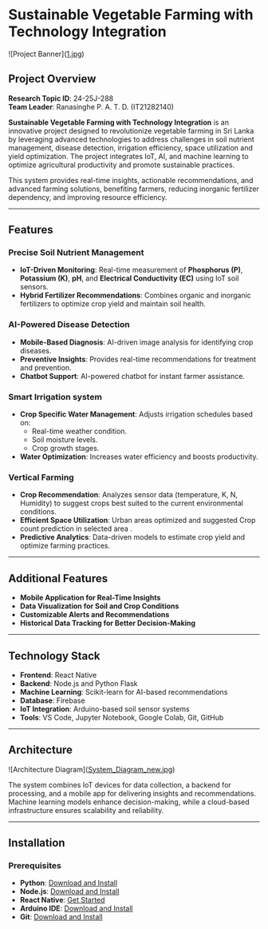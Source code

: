 # Sustainable Vegetable Farming with Technology Integration

![Project Banner]([1.jpg](https://github.com/VEGETEC-Research-Project/Fertilizer_Recommendations/blob/main/1.jpg?raw=true ))

## Project Overview  
**Research Topic ID**: 24-25J-288  
**Team Leader**: Ranasinghe P. A. T. D. (IT21282140)  

**Sustainable Vegetable Farming with Technology Integration** is an innovative project designed to revolutionize vegetable farming in Sri Lanka by leveraging advanced technologies to address challenges in soil nutrient management, disease detection, irrigation efficiency, space utilization and yield optimization. The project integrates IoT, AI, and machine learning to optimize agricultural productivity and promote sustainable practices.

This system provides real-time insights, actionable recommendations, and advanced farming solutions, benefiting farmers, reducing inorganic fertilizer dependency, and improving resource efficiency.

---

## Features  

### **Precise Soil Nutrient Management**  
- **IoT-Driven Monitoring**: Real-time measurement of **Phosphorus (P)**, **Potassium (K)**, **pH**, and **Electrical Conductivity (EC)** using IoT soil sensors.  
- **Hybrid Fertilizer Recommendations**: Combines organic and inorganic fertilizers to optimize crop yield and maintain soil health.  

### **AI-Powered Disease Detection**  
- **Mobile-Based Diagnosis**: AI-driven image analysis for identifying crop diseases.  
- **Preventive Insights**: Provides real-time recommendations for treatment and prevention.  
- **Chatbot Support**: AI-powered chatbot for instant farmer assistance.  

### **Smart Irrigation system**  
- **Crop Specific Water Management**: Adjusts irrigation schedules based on:  
  - Real-time weather condition.  
  - Soil moisture levels.  
  - Crop growth stages.  
- **Water Optimization**: Increases water efficiency and boosts productivity.

### **Vertical Farming**  
- **Crop Recommendation**: Analyzes sensor data (temperature, K, N, Humidity) to suggest crops best suited to the current environmental conditions. 
- **Efficient Space Utilization**: Urban areas optimized and suggested Crop count prediction in selected area . 
- **Predictive Analytics**: Data-driven models to estimate crop yield and optimize farming practices.
---

## Additional Features  

- **Mobile Application for Real-Time Insights**  
- **Data Visualization for Soil and Crop Conditions**  
- **Customizable Alerts and Recommendations**  
- **Historical Data Tracking for Better Decision-Making**  

---

## Technology Stack  

- **Frontend**: React Native  
- **Backend**: Node.js  and Python Flask
- **Machine Learning**: Scikit-learn for AI-based recommendations  
- **Database**: Firebase  
- **IoT Integration**: Arduino-based soil sensor systems  
- **Tools**: VS Code, Jupyter Notebook, Google Colab, Git, GitHub  

---

## Architecture  

![Architecture Diagram]([System_Diagram_new.jpg](https://github.com/VEGETEC-Research-Project/Fertilizer_Recommendations/blob/main/System_Diagram_new.jpg?raw=true )) 

The system combines IoT devices for data collection, a backend for processing, and a mobile app for delivering insights and recommendations. Machine learning models enhance decision-making, while a cloud-based infrastructure ensures scalability and reliability.

---

## Installation  

### Prerequisites  

- **Python**: [Download and Install](https://www.python.org/)  
- **Node.js**: [Download and Install](https://nodejs.org/)  
- **React Native**: [Get Started](https://reactnative.dev/docs/environment-setup)  
- **Arduino IDE**: [Download and Install](https://www.arduino.cc/en/software)  
- **Git**: [Download and Install](https://git-scm.com/)  


